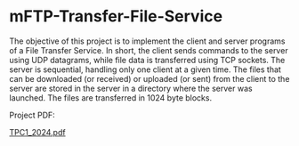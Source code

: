 # mFTP-Transfer-File-Service


The objective of this project is to implement the client and server programs of a File Transfer Service. In
short, the client sends commands to the server using UDP datagrams, while file data is transferred
using TCP sockets. The server is sequential, handling only one client at a given time. The files that can
be downloaded (or received) or uploaded (or sent) from the client to the server are stored in the
server in a directory where the server was launched. The files are transferred in 1024 byte blocks.

Project PDF:

[TPC1_2024.pdf](https://github.com/user-attachments/files/18660897/TPC1_2024.pdf)
